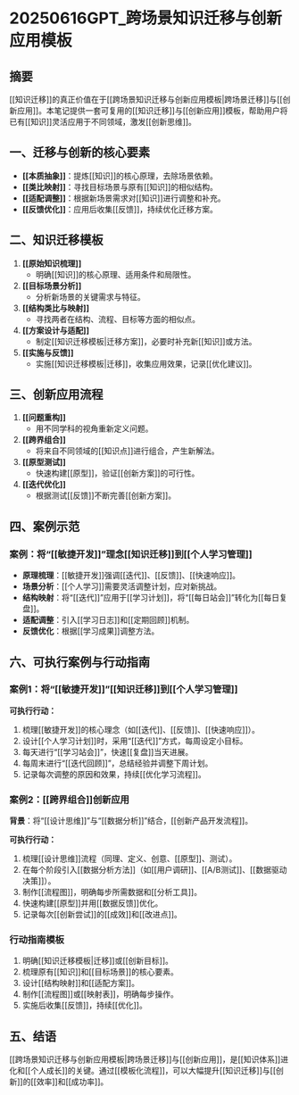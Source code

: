 # 20250616GPT_跨场景知识迁移与创新应用模板

## 摘要

[[知识迁移]]的真正价值在于[[跨场景知识迁移与创新应用模板|跨场景迁移]]与[[创新应用]]。本笔记提供一套可复用的[[知识迁移]]与[[创新应用]]模板，帮助用户将已有[[知识]]灵活应用于不同领域，激发[[创新思维]]。

## 一、迁移与创新的核心要素

- **[[本质抽象]]**：提炼[[知识]]的核心原理，去除场景依赖。
- **[[类比映射]]**：寻找目标场景与原有[[知识]]的相似结构。
- **[[适配调整]]**：根据新场景需求对[[知识]]进行调整和补充。
- **[[反馈优化]]**：应用后收集[[反馈]]，持续优化迁移方案。

## 二、知识迁移模板

1. **[[原始知识梳理]]**
   - 明确[[知识]]的核心原理、适用条件和局限性。
2. **[[目标场景分析]]**
   - 分析新场景的关键需求与特征。
3. **[[结构类比与映射]]**
   - 寻找两者在结构、流程、目标等方面的相似点。
4. **[[方案设计与适配]]**
   - 制定[[知识迁移模板|迁移方案]]，必要时补充新[[知识]]或方法。
5. **[[实施与反馈]]**
   - 实施[[知识迁移模板|迁移]]，收集应用效果，记录[[优化建议]]。

## 三、创新应用流程

1. **[[问题重构]]**
   - 用不同学科的视角重新定义问题。
2. **[[跨界组合]]**
   - 将来自不同领域的[[知识点]]进行组合，产生新解法。
3. **[[原型测试]]**
   - 快速构建[[原型]]，验证[[创新方案]]的可行性。
4. **[[迭代优化]]**
   - 根据测试[[反馈]]不断完善[[创新方案]]。

## 四、案例示范

### 案例：将“[[敏捷开发]]”理念[[知识迁移]]到[[个人学习管理]]

- **原理梳理**：[[敏捷开发]]强调[[迭代]]、[[反馈]]、[[快速响应]]。
- **场景分析**：[[个人学习]]需要灵活调整计划，应对新挑战。
- **结构映射**：将“[[迭代]]”应用于[[学习计划]]，将“[[每日站会]]”转化为[[每日复盘]]。
- **适配调整**：引入[[学习日志]]和[[定期回顾]]机制。
- **反馈优化**：根据[[学习成果]]调整方法。

## 六、可执行案例与行动指南

### 案例1：将“[[敏捷开发]]”[[知识迁移]]到[[个人学习管理]]

**可执行行动：**
1. 梳理[[敏捷开发]]的核心理念（如[[迭代]]、[[反馈]]、[[快速响应]]）。
2. 设计[[个人学习计划]]时，采用“[[迭代]]”方式，每周设定小目标。
3. 每天进行“[[学习站会]]”，快速[[复盘]]当天进展。
4. 每周末进行“[[迭代回顾]]”，总结经验并调整下周计划。
5. 记录每次调整的原因和效果，持续[[优化学习流程]]。

### 案例2：[[跨界组合]]创新应用

**背景**：将“[[设计思维]]”与“[[数据分析]]”结合，[[创新产品开发流程]]。

**可执行行动：**
1. 梳理[[设计思维]]流程（同理、定义、创意、[[原型]]、测试）。
2. 在每个阶段引入[[数据分析方法]]（如[[用户调研]]、[[A/B测试]]、[[数据驱动决策]]）。
3. 制作[[流程图]]，明确每步所需数据和[[分析工具]]。
4. 快速构建[[原型]]并用[[数据反馈]]优化。
5. 记录每次[[创新尝试]]的[[成效]]和[[改进点]]。

### 行动指南模板

1. 明确[[知识迁移模板|迁移]]或[[创新目标]]。
2. 梳理原有[[知识]]和[[目标场景]]的核心要素。
3. 设计[[结构映射]]和[[适配方案]]。
4. 制作[[流程图]]或[[映射表]]，明确每步操作。
5. 实施后收集[[反馈]]，持续[[优化]]。

## 五、结语

[[跨场景知识迁移与创新应用模板|跨场景迁移]]与[[创新应用]]，是[[知识体系]]进化和[[个人成长]]的关键。通过[[模板化流程]]，可以大幅提升[[知识迁移]]与[[创新]]的[[效率]]和[[成功率]]。
